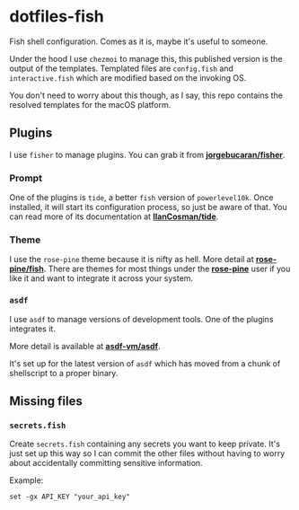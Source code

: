 # dotfiles-fish

Fish shell configuration. Comes as it is, maybe it's useful to someone.

Under the hood I use `chezmoi` to manage this, this published version is the output of the templates. Templated files are `config.fish` and `interactive.fish` which are modified based on the invoking OS.

You don't need to worry about this though, as I say, this repo contains the resolved templates for the macOS platform.

## Plugins

I use `fisher` to manage plugins. You can grab it from [**jorgebucaran/fisher**](https://github.com/jorgebucaran/fisher).

### Prompt

One of the plugins is `tide`, a better `fish` version of `powerlevel10k`. Once installed, it will start its configuration process, so just be aware of that. You can read more of its documentation at [**IlanCosman/tide**](https://github.com/IlanCosman/tide).

### Theme

I use the `rose-pine` theme because it is nifty as hell. More detail at [**rose-pine/fish**](https://github.com/rose-pine/fish). There are themes for most things under the [**rose-pine**](https://github.com/rose-pine) user if you like it and want to integrate it across your system.

### `asdf`

I use `asdf` to manage versions of development tools. One of the plugins integrates it.

More detail is available at [**asdf-vm/asdf**](https://github.com/asdf-vm/asdf).

It's set up for the latest version of `asdf` which has moved from a chunk of shellscript to a proper binary.

## Missing files

### `secrets.fish`

Create `secrets.fish` containing any secrets you want to keep private. It's just set up this way so I can commit the other files without having to worry about accidentally committing sensitive information.

Example:

```fish
set -gx API_KEY "your_api_key"
```
